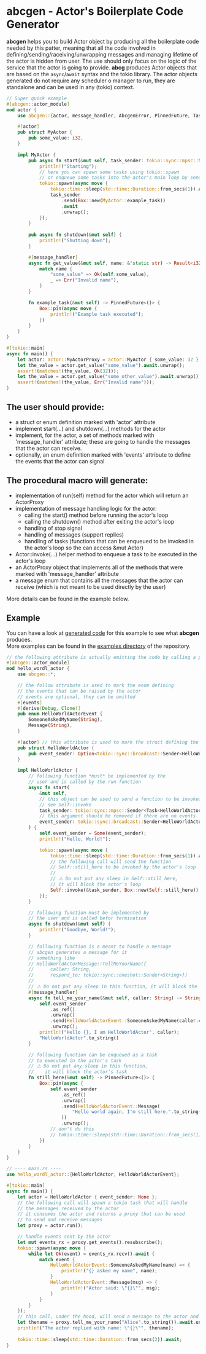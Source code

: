 # abcgen - Actor's Boilerplate Code Generator
**abcgen** helps you to build Actor object by producing all the boilerplate code needed by this patter, meaning that all the code involved in defining/sending/raceiving/unwrapping messages and managing lifetime of the actor is hidden from user. The use should only focus on the logic of the service that the actor is going to provide.
**abcg** produces Actor objects that are based on the `async`/`await` syntax and the tokio library.
The actor objects generated do not require any scheduler o manager to run, they are standalone and can be used in any (tokio) context. 
```rust 
// Super quick example
#[abcgen::actor_module]
mod actor {
    use abcgen::{actor, message_handler, AbcgenError, PinnedFuture, Task};

    #[actor]
    pub struct MyActor {
        pub some_value: i32,
    }

    impl MyActor {
        pub async fn start(&mut self, task_sender: tokio::sync::mpsc::Sender<Task<MyActor>>) {
            println!("Starting");
            // here you can spawn some tasks using tokio::spawn
            // or enqueue some tasks into the actor's main loop by sending them to task_sender
            tokio::spawn(async move {
                tokio::time::sleep(std::time::Duration::from_secs(1)).await;
                task_sender
                    .send(Box::new(MyActor::example_task))
                    .await
                    .unwrap();
            });
        }
        
        pub async fn shutdown(&mut self) {
            println!("Shutting down");
        }

        #[message_handler]
        async fn get_value(&mut self, name: &'static str) -> Result<i32, &'static str> {
            match name {
                "some_value" => Ok(self.some_value),
                _ => Err("Invalid name"),
            }
        }

        fn example_task(&mut self) -> PinnedFuture<()> {
            Box::pin(async move {
                println!("Example task executed");
            })
        }
    }
}

#[tokio::main]
async fn main() {
    let actor: actor::MyActorProxy = actor::MyActor { some_value: 32 }.run();
    let the_value = actor.get_value("some_value").await.unwrap();
    assert!(matches!(the_value, Ok(32)));
    let the_value = actor.get_value("some_other_value").await.unwrap();
    assert!(matches!(the_value, Err("Invalid name")));
}

```
## The user should provide:
- a struct or enum definition marked with 'actor' attribute 
- implement start(...) and shutdown(...) methods for the actor
- implement, for the actor, a set of methods marked with 'message_handler' attribute; these are going to handle the messages that the actor can receive.
- optionally, an enum definition marked with 'events' attribute to define the events that the actor can signal

## The procedural macro will generate:
- implementation of run(self) method for the actor which will return an ActorProxy
- implementation of message handling logic for the actor: 
    - calling the start() method before running the actor's loop
    - calling the shutdown() method after exiting the actor's loop
    - handling of stop signal
    - handling of messages (support replies)
    - handling of tasks (functions that can be enqueued to be invoked in the actor's loop so the can access &mut Actor)
- Actor::invoke(...) helper method to enqueue a task to be executed in the actor's loop 
- an ActorProxy object that implements all of the methods that were marked with 'message_handler' attribute
- a message enum that contains all the messages that the actor can receive  (which is not meant to be used directly by the user)

More details can be found in the example below.

## Example
You can have a look at [generated code] for this example to see what **abcgen** produces.<br>
More examples can be found in the [examples directory] of the repository.

[generated code]: https://github.com/frabul/abcgen/blob/main/examples/hello_world_expanded.rs

[examples directory]: https://github.com/frabul/abcgen/blob/main/examples/
 

```rust
// the following attribute is actually emitting the code by calling a procedural macro
#[abcgen::actor_module] 
mod hello_wordl_actor {
    use abcgen::*;

    // the follow attribute is used to mark the enum defining 
    // the events that can be raised by the actor
    // events are optional, they can be omitted
    #[events] 
    #[derive(Debug, Clone)]
    pub enum HelloWorldActorEvent {
        SomeoneAskedMyName(String),
        Message(String),
    }

    #[actor] // this attribute is used to mark the struct defining the actor
    pub struct HelloWorldActor {
        pub event_sender: Option<tokio::sync::broadcast::Sender<HelloWorldActorEvent>>,
    }

    impl HelloWorldActor {
        // following function *must* be implemented by the
        // user and is called by the run function
        async fn start(
            &mut self,
            // this object can be used to send a function to be invoked in the actor's loop
            // see Self::invoke
            task_sender: tokio::sync::mpsc::Sender<Task<HelloWorldActor>>,  
            // this argument should be removed if there are no events
            event_sender: tokio::sync::broadcast::Sender<HelloWorldActorEvent>, 
        ) {
            self.event_sender = Some(event_sender);
            println!("Hello, World!");

            tokio::spawn(async move {
                tokio::time::sleep(std::time::Duration::from_secs(1)).await;
                // the following call will send the function 
                // Self::still_here to be invoked by the actor's loop
                //
                // ⚠️ Do not put any sleep in Self::still_here, 
                // it will block the actor's loop
                Self::invoke(&task_sender, Box::new(Self::still_here)).unwrap(); 
            });
        }

        // following function must be implemented by 
        // the user and is called befor termination
        async fn shutdown(&mut self) {
            println!("Goodbye, World!");
        }

        // following function is a meant to handle a message
        // abcgen generates a message for it
        // something like 
        // HelloWorldActorMessage::TellMeYourName({
        //      caller: String, 
        //      respond_to: tokio::sync::oneshot::Sender<String>})
        //
        // ⚠️ Do not put any sleep in this function, it will block the actor's task
        #[message_handler]
        async fn tell_me_your_name(&mut self, caller: String) -> String {
            self.event_sender
                .as_ref()
                .unwrap()
                .send(HelloWorldActorEvent::SomeoneAskedMyName(caller.clone()))
                .unwrap();
            println!("Hello {}, I am HelloWorldActor", caller);
            "HelloWorldActor".to_string()
        }

        // following function can be enqueued as a task
        // to executed in the actor's task
        // ⚠️ Do not put any sleep in this function, 
        //    it will block the actor's task
        fn still_here(&mut self) -> PinnedFuture<()> {
            Box::pin(async {
                self.event_sender
                    .as_ref()
                    .unwrap()
                    .send(HelloWorldActorEvent::Message(
                        "Hello world again, I'm still here.".to_string(),
                    ))
                    .unwrap();
                // don't do this 
                // tokio::time::sleep(std::time::Duration::from_secs(1)).await;
            })
        }
    }
}

// ---- main.rs ----
use hello_wordl_actor::{HelloWorldActor, HelloWorldActorEvent};

#[tokio::main]
async fn main() {
    let actor = HelloWorldActor { event_sender: None };
    // the following call will spawn a tokio task that will handle
    // the messages received by the actor
    // it consumes the actor and returns a proxy that can be used
    // to send and receive messages
    let proxy = actor.run();  

    // handle events sent by the actor
    let mut events_rx = proxy.get_events().resubscribe();
    tokio::spawn(async move {
        while let Ok(event) = events_rx.recv().await {
            match event {
                HelloWorldActorEvent::SomeoneAskedMyName(name) => {
                    println!("{} asked my name", name);
                }
                HelloWorldActorEvent::Message(msg) => {
                    println!("Actor said: \"{}\"", msg);
                }
            }
        }
    });
    // this call, under the hood, will send a message to the actor and wait for the reply 
    let thename = proxy.tell_me_your_name("Alice".to_string()).await.unwrap();
    println!("The actor replied with name: \"{}\"", thename);
    
    tokio::time::sleep(std::time::Duration::from_secs(2)).await;
}

```


